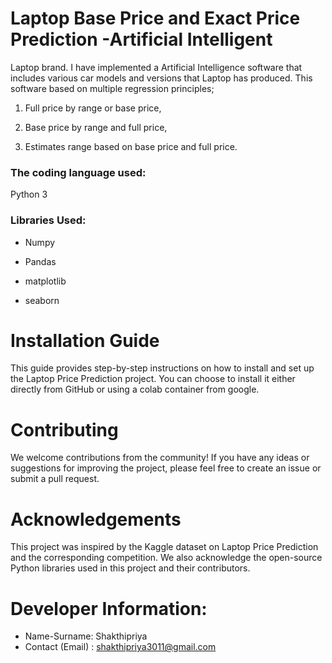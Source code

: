 

# Laptop  Base Price and Exact Price Prediction -Artificial Intelligent

Laptop brand. I have implemented a Artificial Intelligence software that includes various car models and versions that Laptop  has produced. This software based on multiple regression principles;

1) Full price by range or base price,

2) Base price by range and full price,

3) Estimates range based on base price and full price.

### The coding language used:

Python 3

### Libraries Used:

* Numpy

* Pandas

* matplotlib

* seaborn

# Installation Guide
This guide provides step-by-step instructions on how to install and set up the Laptop Price Prediction project. You can choose to install it either directly from GitHub or using a colab container from google.

 
# Contributing
We welcome contributions from the community! If you have any ideas or suggestions for improving the project, please feel free to create an issue or submit a pull request.

# Acknowledgements
This project was inspired by the Kaggle dataset on Laptop Price Prediction and the corresponding competition. We also acknowledge the open-source Python libraries used in this project and their contributors. 
 
 
 # Developer Information:
* Name-Surname: Shakthipriya
* Contact (Email) : shakthipriya3011@gmail.com
